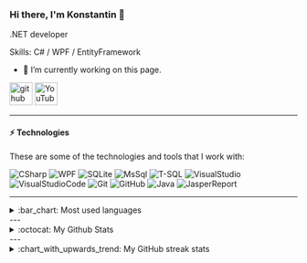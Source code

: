 ### Hi there, I'm Konstantin 👋

.NET developer 

Skills: C# / WPF / EntityFramework 

- 🔭 I’m currently working on this page. 

[<img src='https://cdn.jsdelivr.net/npm/simple-icons@3.0.1/icons/github.svg' alt='github' height='40'>](https://github.com/kosmitster)  [<img src='https://cdn.jsdelivr.net/npm/simple-icons@3.0.1/icons/youtube.svg' alt='YouTube' height='40'>](https://www.youtube.com/channel/UC7QAoEwDPdy75Ny6JDk7yqw)  

---

#### ⚡ Technologies

These are some of the technologies and tools that I work with:

![CSharp](https://img.shields.io/badge/-C%20Sharp-blue?style=flat-square&logo=C%20Sharp)
![WPF](https://img.shields.io/badge/-Windows%20Presentation%20Foundation-blue?style=flat-square)
![SQLite](https://img.shields.io/badge/-SQLite-blue?style=flat-square&logo=SQLite)
![MsSql](https://img.shields.io/badge/-Microsoft%20SQL%20Server-blue?style=flat-square&logo=Microsoft%20SQL%20Server)
![T-SQL](https://img.shields.io/badge/-TSQL-blue?style=flat-square)
![VisualStudio](https://img.shields.io/badge/-Visual%20Studio-blue?style=flat-square&logo=Visual%20Studio)
![VisualStudioCode](https://img.shields.io/badge/-Visual%20Studio%20Code-blue?style=flat-square&logo=Visual%20Studio%20Code)
![Git](https://img.shields.io/badge/-Git-blue?style=flat-square&logo=git)
![GitHub](https://img.shields.io/badge/-GitHub-blue?style=flat-square&logo=github)
![Java](https://img.shields.io/badge/-Java-blue?style=flat-square&logo=java)
![JasperReport](https://img.shields.io/badge/-JasperReport-blue?style=flat-square)

---
<details>
  <summary>:bar_chart: Most used languages</summary> 

<p align="left">
<a href="https://github.com/kosmitster">
  <img align="center" src="https://github-readme-stats.vercel.app/api/top-langs/?username=kosmitster&layout=compact&langs_count=10&hide_border=true" />
</a>
</p>

</details>
---

<details>
  <summary>:octocat: My Github Stats</summary> 

<p align="left">
<a href="https://github.com/kosmitster">
  <img align="center" src="https://github-readme-stats.vercel.app/api?username=kosmitster&layout=compact&hide_border=true" />
</a>
</p>

</details>
---

<details>
  <summary>:chart_with_upwards_trend: My GitHub streak stats</summary>  

<p align="left">
<a href="https://github.com/kosmitster">
  <img align="center" src="https://github-readme-streak-stats.herokuapp.com/?user=kosmitster&hide_border=true" />
</a>
</p>

</details>
